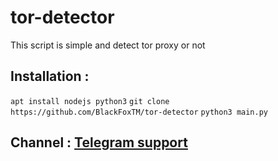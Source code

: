 # tor-detector
This script is simple and detect tor proxy or not


## Installation : 
```apt install nodejs python3```
```git clone https://github.com/BlackFoxTM/tor-detector```
```python3 main.py```


## Channel : [Telegram support](https://t.me/BlackFoxSecurityTeam)

